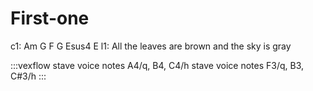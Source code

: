 ---
---

# First-one

c1:                    Am     G  F          G      Esus4  E
l1: All the leaves are brown        and the sky is gray


:::vexflow
stave
  voice
    notes
        A4/q, B4, C4/h
stave
  voice
    notes
        F3/q, B3, C#3/h
:::
